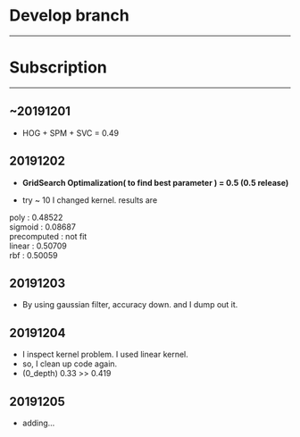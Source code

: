 # Develop branch
---
# Subscription
---
## ~20191201
- HOG + SPM + SVC = 0.49

## 20191202
- **GridSearch Optimalization( to find best parameter ) = 0.5 (0.5 release)**

- try ~ 10 I changed kernel. results are

poly : 0.48522  
sigmoid : 0.08687  
precomputed : not fit  
linear : 0.50709  
rbf : 0.50059  
  
## 20191203

- By using gaussian filter, accuracy down. and I dump out it.

## 20191204

- I inspect kernel problem. I used linear kernel.
- so, I clean up code again.
- (0_depth) 0.33 >> 0.419 

## 20191205

- adding...
